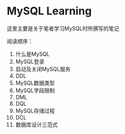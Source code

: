 # MySQL Learning

这里主要是关于笔者学习MySQL时所撰写的笔记

阅读顺序：

1. 什么是MySQL
2. MySQL登录
3. 启动及关闭MySQL服务
4. DDL
5. MySQL数据类型
6. MySQL字段限制
7. DML
8. DQL
9. MySQL存储过程
10. DCL
11. 数据库设计三范式
